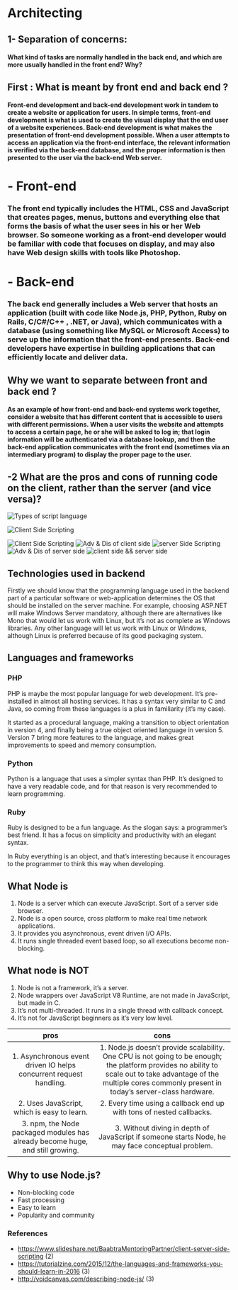 # Architecting

## 1- Separation of concerns:
#### What kind of tasks are normally handled in the back end, and which are more usually handled in the front end? Why?

## First : What is meant by front end and back end ?

#### Front-end development and back-end development work in tandem to create a website or application for users. In simple terms, front-end development is what is used to create the visual display that the end user of a website experiences. Back-end development is what makes the presentation of front-end development possible. When a user attempts to access an application via the front-end interface, the relevant information is verified via the back-end database, and the proper information is then presented to the user via the back-end Web server.


# - Front-end
### The front end typically includes the HTML, CSS and JavaScript that creates pages, menus, buttons and everything else that forms the basis of what the user sees in his or her Web browser. So someone working as a front-end developer would be familiar with code that focuses on display, and may also have Web design skills with tools like Photoshop.

# - Back-end
### The back end generally includes a Web server that hosts an application (built with code like Node.js, PHP, Python,  Ruby on Rails, C/C#/C++ , .NET, or Java), which communicates with a database (using something like MySQL or Microsoft Access) to serve up the information that the front-end presents. Back-end developers have expertise in building applications that can efficiently locate and deliver data.

## Why we want to separate between front and back end ?
#### As an example of how front-end and back-end systems work together, consider a website that has different content that is accessible to users with different permissions. When a user visits the website and attempts to access a certain page, he or she will be asked to log in; that login information will be authenticated via a database lookup, and then the back-end application communicates with the front end (sometimes via an intermediary program) to display the proper page to the user.


## -2 What are the pros and cons of running code on the client, rather than the server (and vice versa)?


![Types of script language](images/1.jpg)

![Client Side Scripting](images/2.jpg)

![Client Side Scripting](images/3.jpg)
![Adv & Dis of client side](images/4.jpg)
![server Side Scripting](images/5.jpg)
![Adv & Dis of server side](images/7.jpg)
![client side && server side](images/8.jpg)

## Technologies used in backend

Firstly we should know that the programming language used in the backend part of a particular software or web-application determines the OS that should be installed on the server machine. For example, choosing ASP.NET will make Windows Server mandatory, although there are alternatives like Mono that would let us work with Linux, but it’s not as complete as Windows libraries. Any other language will let us work with Linux or Windows, although Linux is preferred because of its good packaging system. 

## Languages and frameworks

### PHP

PHP is maybe the most popular language for web development. It’s pre-installed in almost all hosting services. It has a syntax very similar to C and Java, so coming from these languages is a plus in familiarity (it’s my case).

It started as a procedural language, making a transition to object orientation in version 4, and finally being a true object oriented language in version 5. Version 7 bring more features to the language, and makes great improvements to speed and memory consumption.

### Python

Python is a language that uses a simpler syntax than PHP. It’s designed to have a very readable code, and for that reason is very recommended to learn programming.

### Ruby

Ruby is designed to be a fun language. As the slogan says: a programmer’s best friend. It has a focus on simplicity and productivity with an elegant syntax.

In Ruby everything is an object, and that’s interesting because it encourages to the programmer to think this way when developing.

## What Node is
1. Node is a server which can execute JavaScript. Sort of a server side browser.
2. Node is a open source, cross platform to make real time network applications.
3. It provides you asynchronous, event driven I/O APIs.
4. It runs single threaded event based loop, so all executions become non-blocking.

## What node is NOT
1. Node is not a framework, it’s a server.
2. Node wrappers over JavaScript V8 Runtime, are not made in JavaScript, but made in C.
3. It’s not multi-threaded. It runs in a single thread with callback concept.
4. It’s not for JavaScript beginners as it’s very low level.

|   pros     |      cons      |
|  :---:     |     :---:      |
| 1. Asynchronous event driven IO helps concurrent request handling. |  1. Node.js doesn’t provide scalability. One CPU is not going to be enough; the platform provides no ability to scale out to take advantage of the multiple cores commonly present in today’s server-class hardware. |
| 2. Uses JavaScript, which is easy to learn. | 2. Every time using a callback end up with tons of nested callbacks.  |
| 3. npm, the Node packaged modules has already become huge, and still growing. | 3. Without diving in depth of JavaScript if someone starts Node, he may face conceptual problem.|

## Why to use Node.js?
- Non-blocking code
- Fast processing
- Easy to learn
- Popularity and community


### References
- https://www.slideshare.net/BaabtraMentoringPartner/client-server-side-scripting           (2)
- https://tutorialzine.com/2015/12/the-languages-and-frameworks-you-should-learn-in-2016    (3)
- http://voidcanvas.com/describing-node-js/                                                 (3)
